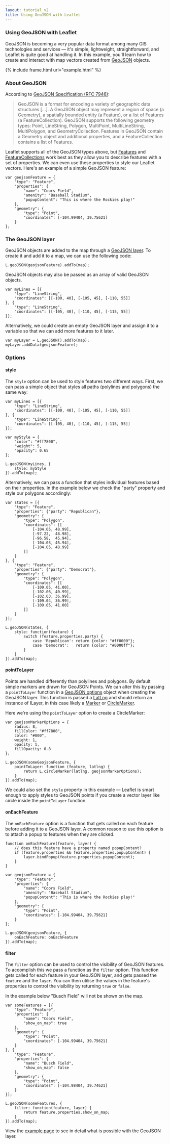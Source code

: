 ```yaml
---
layout: tutorial_v2
title: Using GeoJSON with Leaflet
---
```


<h3>Using GeoJSON with Leaflet</h3>

<p>GeoJSON is becoming a very popular data format among many GIS technologies and services — it's simple, lightweight, straightforward, and Leaflet is quite good at handling it. In this example, you'll learn how to create and interact with map vectors created from <a href="https://tools.ietf.org/html/rfc7946">GeoJSON</a> objects.</p>

{% include frame.html url="example.html" %}

<h3>About GeoJSON</h3>

<p>According to <a href="https://tools.ietf.org/html/rfc7946">GeoJSON Specification (RFC 7946)</a>:</p>

<blockquote>GeoJSON is a format for encoding a variety of geographic data structures […]. A GeoJSON object may represent a region of space (a Geometry), a spatially bounded entity (a Feature), or a list of Features (a FeatureCollection). GeoJSON supports the following geometry types: Point, LineString, Polygon, MultiPoint, MultiLineString, MultiPolygon, and GeometryCollection. Features in GeoJSON contain a Geometry object and additional properties, and a FeatureCollection contains a list of Features.</blockquote>

<p>Leaflet supports all of the GeoJSON types above, but <a href="https://tools.ietf.org/html/rfc7946#section-3.2">Features</a> and <a href="https://tools.ietf.org/html/rfc7946#section-3.3">FeatureCollections</a> work best as they allow you to describe features with a set of properties. We can even use these properties to style our Leaflet vectors. Here's an example of a simple GeoJSON feature:</p>

<pre><code>var geojsonFeature = {
	"type": "Feature",
	"properties": {
		"name": "Coors Field",
		"amenity": "Baseball Stadium",
		"popupContent": "This is where the Rockies play!"
	},
	"geometry": {
		"type": "Point",
		"coordinates": [-104.99404, 39.75621]
	}
};
</code></pre>

<h3>The GeoJSON layer</h3>

<p>GeoJSON objects are added to the map through a <a href="/reference.html#geojson">GeoJSON layer</a>. To create it and add it to a map, we can use the following code:</p>

<pre><code>L.geoJSON(geojsonFeature).addTo(map);</code></pre>

<p>GeoJSON objects may also be passed as an array of valid GeoJSON objects.</p>

<pre><code>var myLines = [{
	"type": "LineString",
	"coordinates": [[-100, 40], [-105, 45], [-110, 55]]
}, {
	"type": "LineString",
	"coordinates": [[-105, 40], [-110, 45], [-115, 55]]
}];
</code></pre>

<p>Alternatively, we could create an empty GeoJSON layer and assign it to a variable so that we can add more features to it later.</p>

<pre><code>var myLayer = L.geoJSON().addTo(map);
myLayer.addData(geojsonFeature);
</code></pre>

<h3>Options</h3>

<h4>style</h4>

<p>The <code>style</code> option can be used to style features two different ways. First, we can pass a simple object that styles all paths (polylines and polygons) the same way:</p>

<pre><code>var myLines = [{
	"type": "LineString",
	"coordinates": [[-100, 40], [-105, 45], [-110, 55]]
}, {
	"type": "LineString",
	"coordinates": [[-105, 40], [-110, 45], [-115, 55]]
}];

var myStyle = {
	"color": "#ff7800",
	"weight": 5,
	"opacity": 0.65
};

L.geoJSON(myLines, {
	style: myStyle
}).addTo(map);</code></pre>

<p>Alternatively, we can pass a function that styles individual features based on their properties. In the example below we check the "party" property and style our polygons accordingly:</p>

<pre><code>var states = [{
	"type": "Feature",
	"properties": {"party": "Republican"},
	"geometry": {
		"type": "Polygon",
		"coordinates": [[
			[-104.05, 48.99],
			[-97.22,  48.98],
			[-96.58,  45.94],
			[-104.03, 45.94],
			[-104.05, 48.99]
		]]
	}
}, {
	"type": "Feature",
	"properties": {"party": "Democrat"},
	"geometry": {
		"type": "Polygon",
		"coordinates": [[
			[-109.05, 41.00],
			[-102.06, 40.99],
			[-102.03, 36.99],
			[-109.04, 36.99],
			[-109.05, 41.00]
		]]
	}
}];

L.geoJSON(states, {
	style: function(feature) {
		switch (feature.properties.party) {
			case 'Republican': return {color: "#ff0000"};
			case 'Democrat':   return {color: "#0000ff"};
		}
	}
}).addTo(map);</code></pre>

<h4>pointToLayer</h4>

<p>Points are handled differently than polylines and polygons. By default simple markers are drawn for GeoJSON Points. We can alter this by passing a <code>pointToLayer</code> function in a <a href="/reference.html#geojson">GeoJSON options</a> object when creating the GeoJSON layer. This function is passed a <a href="/reference.html#latlng">LatLng</a> and should return an instance of ILayer, in this case likely a <a href="/reference.html#marker">Marker</a> or <a href="/reference.html#circlemarker">CircleMarker</a>.</p>

<p>Here we're using the <code>pointToLayer</code> option to create a CircleMarker:</p>

<pre><code>var geojsonMarkerOptions = {
	radius: 8,
	fillColor: "#ff7800",
	color: "#000",
	weight: 1,
	opacity: 1,
	fillOpacity: 0.8
};

L.geoJSON(someGeojsonFeature, {
	pointToLayer: function (feature, latlng) {
		return L.circleMarker(latlng, geojsonMarkerOptions);
	}
}).addTo(map);</code></pre>

<p>We could also set the <code>style</code> property in this example &mdash; Leaflet is smart enough to apply styles to GeoJSON points if you create a vector layer like circle inside the <code>pointToLayer</code> function.</p>

<h4>onEachFeature</h4>

<p>The <code>onEachFeature</code> option is a function that gets called on each feature before adding it to a GeoJSON layer. A common reason to use this option is to attach a popup to features when they are clicked.</p>

<pre><code>function onEachFeature(feature, layer) {
	// does this feature have a property named popupContent?
	if (feature.properties &amp;&amp; feature.properties.popupContent) {
		layer.bindPopup(feature.properties.popupContent);
	}
}

var geojsonFeature = {
	"type": "Feature",
	"properties": {
		"name": "Coors Field",
		"amenity": "Baseball Stadium",
		"popupContent": "This is where the Rockies play!"
	},
	"geometry": {
		"type": "Point",
		"coordinates": [-104.99404, 39.75621]
	}
};

L.geoJSON(geojsonFeature, {
	onEachFeature: onEachFeature
}).addTo(map);</code></pre>

<h4>filter</h4>

<p>The <code>filter</code> option can be used to control the visibility of GeoJSON features. To accomplish this we pass a function as the <code>filter</code> option. This function gets called for each feature in your GeoJSON layer, and gets passed the <code>feature</code> and the <code>layer</code>. You can then utilise the values in the feature's properties to control the visibility by returning <code>true</code> or <code>false</code>.</p>

<p>In the example below "Busch Field" will not be shown on the map.</p>

<pre><code>var someFeatures = [{
	"type": "Feature",
	"properties": {
		"name": "Coors Field",
		"show_on_map": true
	},
	"geometry": {
		"type": "Point",
		"coordinates": [-104.99404, 39.75621]
	}
}, {
	"type": "Feature",
	"properties": {
		"name": "Busch Field",
		"show_on_map": false
	},
	"geometry": {
		"type": "Point",
		"coordinates": [-104.98404, 39.74621]
	}
}];

L.geoJSON(someFeatures, {
	filter: function(feature, layer) {
		return feature.properties.show_on_map;
	}
}).addTo(map);</code></pre>

<p>View the <a href="example.html">example page</a> to see in detail what is possible with the GeoJSON layer.</p>
